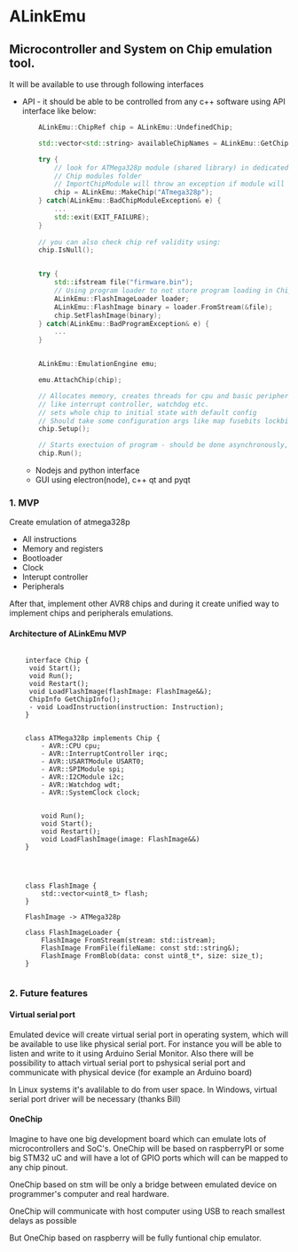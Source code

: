 # ALinkEmu
## Microcontroller and System on Chip emulation tool.


It will be available to use through following interfaces
 - API - it should be able to be controlled from any c++ software using API interface like below: 
	``` C++
		ALinkEmu::ChipRef chip = ALinkEmu::UndefinedChip;

		std::vector<std::string> availableChipNames = ALinkEmu::GetChipList();

		try {
			// look for ATMega328p module (shared library) in dedicated
			// Chip modules folder
			// ImportChipModule will throw an exception if module will is invalid.
			chip = ALinkEmu::MakeChip("ATmega328p");
		} catch(ALinkEmu::BadChipModuleException& e) {
			...
			std::exit(EXIT_FAILURE);
		}
		
		// you can also check chip ref validity using:
		chip.IsNull();


		try {
			std::ifstream file("firmware.bin");
			// Using program loader to not store program loading in ChipRef class.
			ALinkEmu::FlashImageLoader loader;
			ALinkEmu::FlashImage binary = loader.FromStream(&file);
			chip.SetFlashImage(binary);
		} catch(ALinkEmu::BadProgramException& e) {
			...
		}


		ALinkEmu::EmulationEngine emu;

		emu.AttachChip(chip);

		// Allocates memory, creates threads for cpu and basic peripherals
		// like interrupt controller, watchdog etc.
		// sets whole chip to initial state with default config
		// Should take some configuration args like map fusebits lockbits
		chip.Setup();

		// Starts exectuion of program - should be done asynchronously, so it's necesarry to create infinte loop in main trhead.
		chip.Run();
	```
	- Nodejs and python interface
	- GUI using electron(node), c++ qt and pyqt

### 1. MVP 

Create emulation of atmega328p
 - All instructions 
 - Memory and registers
 - Bootloader
 - Clock
 - Interupt controller
 - Peripherals

After that, implement other AVR8 chips and during it create unified way
to implement chips and peripherals emulations.


#### Architecture of ALinkEmu MVP

``` plantuml

	interface Chip {
	 void Start();
	 void Run();
	 void Restart();
	 void LoadFlashImage(flashImage: FlashImage&&);
	 ChipInfo GetChipInfo();
	 - void LoadInstruction(instruction: Instruction);
	}


	class ATMega328p implements Chip {
		- AVR::CPU cpu;
		- AVR::InterruptController irqc;
		- AVR::USARTModule USART0;
		- AVR::SPIModule spi;
		- AVR::I2CModule i2c;
		- AVR::Watchdog wdt;
		- AVR::SystemClock clock;


		void Run();
		void Start();
		void Restart();
		void LoadFlashImage(image: FlashImage&&)
	}

	


	class FlashImage {
		std::vector<uint8_t> flash;
	}

	FlashImage -> ATMega328p 

	class FlashImageLoader {
		FlashImage FromStream(stream: std::istream);
		FlashImage FromFile(fileName: const std::string&);
		FlashImage FromBlob(data: const uint8_t*, size: size_t);
	}


```


### 2. Future features

#### Virtual serial port
Emulated device will create virtual serial port in operating system, 
which will be available to use like physical serial port.
For instance you will be able to listen and write to it using Arduino Serial Monitor.
Also there will be possibility to attach virtual serial port to pshysical serial port and communicate with physical device (for example an Arduino board)

In Linux systems it's avalilable to do from user space. 
In Windows, virtual serial port driver will be necessary (thanks Bill)

#### OneChip

Imagine to have one big development board which can emulate lots of microcontrollers and SoC's.
OneChip will be based on raspberryPI or some big STM32 uC and will have a lot of GPIO ports which will can be mapped to any chip pinout.

OneChip based on stm will be only a bridge between emulated device on programmer's computer and real hardware.

OneChip will communicate with host computer using USB to reach smallest delays as possible

But OneChip based on raspberry will be fully funtional chip emulator.

